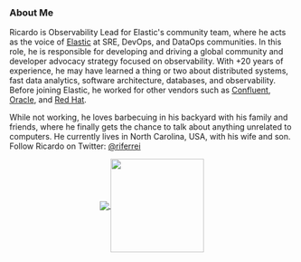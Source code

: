 ### About Me

Ricardo is Observability Lead for Elastic's community team, where he acts as the voice of [Elastic](https://elastic.co) at SRE, DevOps, and DataOps communities. In this role, he is responsible for developing and driving a global community and developer advocacy strategy focused on observability. With +20 years of experience, he may have learned a thing or two about distributed systems, fast data analytics, software architecture, databases, and observability. Before joining Elastic, he worked for other vendors such as [Confluent](https://www.confluent.io), [Oracle](https://www.oracle.com), and [Red Hat](https://www.redhat.com).

While not working, he loves barbecuing in his backyard with his family and friends, where he finally gets the chance to talk about anything unrelated to computers. He currently lives in North Carolina, USA, with his wife and son. Follow Ricardo on Twitter: [@riferrei](https://twitter.com/riferrei)

<p align="center">
  <a href="https://github.com/riferrei?tab=repositories">
    <img
      align="center"
      src="https://github-readme-stats.vercel.app/api/top-langs/?username=riferrei&layout=compact"
    />
  </a>
  <a href="https://github.com/riferrei?tab=repositories">
    <img
      align="center"
      height="165"
      src="https://github-readme-stats.vercel.app/api?username=riferrei&count_private=true&show_icons=true&custom_title=Github%20Status&hide=issues"
    />
  </a>
</p>
